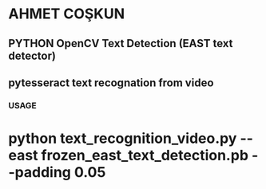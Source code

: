 # AHMET COŞKUN
## PYTHON OpenCV Text Detection (EAST text detector)
## pytesseract text recognation from video
### USAGE
# python text_recognition_video.py --east frozen_east_text_detection.pb --padding 0.05
